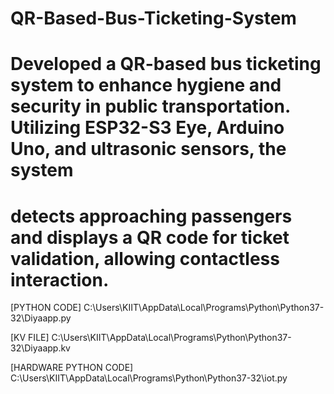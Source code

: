 # QR-Based-Bus-Ticketing-System
# Developed a QR-based bus ticketing system to enhance hygiene and security in public transportation. Utilizing ESP32-S3 Eye, Arduino Uno, and ultrasonic sensors, the system 
# detects approaching passengers and displays a QR code for ticket validation, allowing contactless interaction.

[PYTHON CODE]
C:\Users\KIIT\AppData\Local\Programs\Python\Python37-32\Diyaapp.py
    

[KV FILE]
C:\Users\KIIT\AppData\Local\Programs\Python\Python37-32\Diyaapp.kv


[HARDWARE PYTHON CODE]
C:\Users\KIIT\AppData\Local\Programs\Python\Python37-32\iot.py




